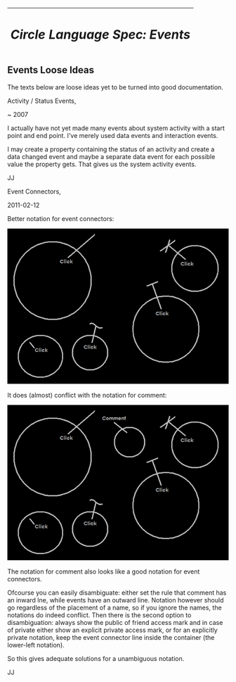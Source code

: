 ﻿|<h1>***Circle Language Spec: Events***</h1>|
| :- |
## **Events Loose Ideas**
The texts below are loose ideas yet to be turned into good documentation.



Activity / Status Events,

~ 2007

I actually have not yet made many events about system activity with a start point and end point. I've merely used data events and interaction events.

I may create a property containing the status of an activity and create a data changed event and maybe a separate data event for each possible value the property gets. That gives us the system activity events.

JJ


Event Connectors,

2011-02-12

Better notation for event connectors:

![](images/3.%20Events%20Loose%20Ideas.001.png)

It does (almost) conflict with the notation for comment:

![](images/3.%20Events%20Loose%20Ideas.002.png)

The notation for comment also looks like a good notation for event connectors.

Ofcourse you can easily disambiguate: either set the rule that comment has an inward lne, while events have an outward line. Notation however should go regardless of the placement of a name, so if you ignore the names, the notations do indeed conflict. Then there is the second option to disambiguation: always show the public of friend access mark and in case of private either show an explicit private access mark, or for an explicitly private notation, keep the event connector line inside the container (the lower-left notation).

So this gives adequate solutions for a unambiguous notation.

JJ


